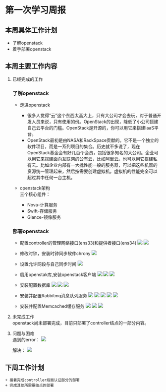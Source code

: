 # 第一次学习周报

## 本周具体工作计划
+ 了解openstack
+ 着手部署openstack


## 本周主要工作内容  
1. 已经完成的工作  
    ### 了解openstack
    + 走进openstack
        + 很多人觉得”云”这个东西太高大上，只有大公司才会去玩，对于普通开发人员来说，只有使用的份。OpenStack的出现，降低了小公司搭建自己云平台的门槛。OpenStack是开源的，你可以用它来搭建IaaS平台。
        + OpenStack最初是由NASA和RackSpace贡献的。它不是一个独立的软件项目，而是一系列项目的集合。历史就不多说了，现在OpenStack基金会有好几百个会员，包括很多知名的大公司。企业可以用它来搭建面向互联网的公有云，比如阿里云。也可以用它搭建私有云。比如企业内部有一大批性能一般的服务器，可以把这些机器的资源统一管理起来，然后按需要创建虚拟机。虚拟机的性能完全可以超过其中任何一台主机。

    + openstack架构  
    三个核心组件：
        + Nova-计算服务
        + Swift-存储服务
        + Glance-镜像服务

    ### 部署openstack
    + 配置controller的管理网络接口(ens33)和提供者接口(ens34)
      ![](../assets/houhxpictures/controllerManager.png)
      ![](../assets/houhxpictures/controllerProvider.png)

    + 修改时钟，安装时钟同步软件chrony
      ![](../assets/houhxpictures/1.png)

    + 设置允许网段与自己同步时间
      ![](../assets/houhxpictures/2.png)

    + 启用openstak库,安装openstack客户端
      ![](../assets/houhxpictures/3.png)
      ![](../assets/houhxpictures/4.png)
      ![](../assets/houhxpictures/5.png)

    + 安装配置数据库
      ![](../assets/houhxpictures/database1.png)
      ![](../assets/houhxpictures/database2.png)
      ![](../assets/houhxpictures/database3.png)
    
    + 安装并配置Rabbitmq消息队列服务
      ![](../assets/houhxpictures/mq1.png)
      ![](../assets/houhxpictures/mq2.png)
      ![](../assets/houhxpictures/mq5.png)
      ![](../assets/houhxpictures/mq6.png)
      ![](../assets/houhxpictures/mq7.png)


    + 安装并配置Memcached缓存服务
      ![](../assets/houhxpictures/mc1.png)
      ![](../assets/houhxpictures/mc2.png)
      ![](../assets/houhxpictures/mc3.png)
    
    

2. 未完成工作  
    openstack尚未部署完成，目前只部署了controller结点的一部分内容。

3. 问题与困难  
    遇到的error：
    ![](../assets/houhxpictures/error1.png)  

    解决：
    ![](../assets/houhxpictures/solve1.png)


## 下周工作计划
    + 接着完成controller后面认证部分的部署
    + 完成其他所需要结点的部署


